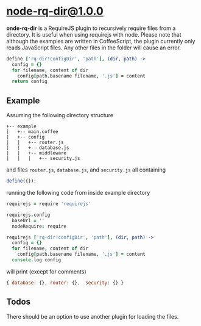 # node-rq-dir@1.0.0
**onde-rq-dir** is a RequireJS plugin to recursively require files from a directory.
It is useful when using requirejs with node. Please note that although the examples are written in CoffeeScript,
the plugin currently only reads JavaScript files. Any other files in the folder will cause an error.

```coffeescript
define ['rq-dir!configDir', 'path'], (dir, path) ->
  config = {}
  for filename, content of dir
    config[path.basename filename, '.js'] = content
  return config
```

## Example

Assuming the following directory structure 

```
+-- example
|   +-- main.coffee
|   +-- config
|   |   +-- router.js
|   |   +-- database.js
|   |   +-- middleware
|   |   |   +-- security.js
```

and files `router.js`, `database.js`, and `security.js` all containing
```javascript
define({});
```

running the following code from inside example directory

```coffeescript
requirejs = require 'requirejs'

requirejs.config
  baseUrl = ''
  nodeRequire: require

requirejs ['rq-dir!configDir', 'path'], (dir, path) ->
  config = {}
  for filename, content of dir
    config[path.basename filename, '.js'] = content
  console.log config
```

will print (except for comments)

```javascript
{ database: {}, router: {},  security: {} }
```

## Todos

There should be an option to use another plugin for loading the files.
